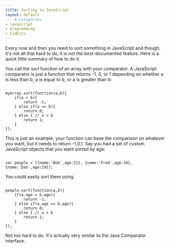 ```yaml
---
title: Sorting in JavaScript
layout: default
--- # Categories
- javascript
- programming
- tidbits
---
```


Every now and then you need to sort something in JavaScript and though, it's not all that hard to do, it is not the best-documented feature. Here is a quick little summary of how to do it.

You call the sort function of an array with your comparator. A JavaScript comparator is just a function that returns -1, 0, or 1 depending on whether a is less than b, a is equal to b, or a is greater than b:

<code lang="javascript">
myarray.sort(function(a,b){
    if(a < b){
        return -1;
    } else if(a == b){
        return 0;
    } else { // a > b
        return 1;
    }
});
</code>

This is just an example, your function can base the comparison on whatever you want, but it needs to return -1,0,1. Say you had a set of custom JavaScript objects that you want sorted by age:

<code lang="javascript">
var people = [{name:'Bob',age:21}, {name:'Fred',age:34}, {name:'Dan',age:19}];
</code>

You could easily sort them using

<code lang="javascript">
people.sort(function(a,b){
    if(a.age < b.age){
        return -1;
    } else if(a.age == b.age){
        return 0;
    } else { // a > b
        return 1;
    }
});
</code>

Not too hard to do. It's actually very similar to the Java Comparator interface.
